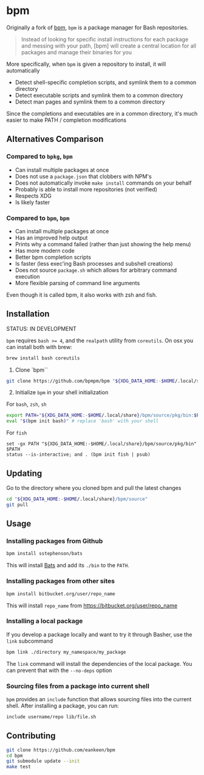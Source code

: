 # bpm

Originally a fork of [bpm](https://github.com/bpmpm/bpm), `bpm` is a package manager for Bash repositories.

> Instead of looking for specific install instructions for each package and messing with your path, [bpm] will create a central location for all packages and manage their binaries for you

More specifically, when `bpm` is given a repository to install, it will automatically

- Detect shell-specific completion scripts, and symlink them to a common directory
- Detect executable scripts and symlink them to a common directory
- Detect man pages and symlink them to a common directory

Since the completions and executables are in a common directory, it's much easier to make PATH / completion modifications

## Alternatives Comparison

### Compared to `bpkg`, `bpm`

- Can install multiple packages at once
- Does not use a `package.json` that clobbers with NPM's
- Does not automatically invoke `make install` commands on your behalf
- Probably is able to install more repositories (not verified)
- Respects XDG
- Is likely faster

### Compared to `bpm`, `bpm`

- Can install multiple packages at once
- Has an improved help output
- Prints why a command failed (rather than just showing the help menu)
- Has more modern code
- Better bpm completion scripts
- Is faster (less exec'ing Bash processes and subshell creations)
- Does not source `package.sh` which allows for arbitrary command execution
- More flexible parsing of command line arguments

Even though it is called bpm, it also works with zsh and fish.

## Installation

STATUS: IN DEVELOPMENT

`bpm` requires `bash >= 4`, and the `realpath` utility from `coreutils`. On
osx you can install both with brew:

```sh
brew install bash coreutils
```

1. Clone `bpm``

```sh
git clone https://github.com/bpmpm/bpm "${XDG_DATA_HOME:-$HOME/.local/share}/bpm/source"
```

2. Initialize `bpm` in your shell initialization

For `bash`, `zsh`, `sh`

```sh
export PATH="${XDG_DATA_HOME:-$HOME/.local/share}/bpm/source/pkg/bin:$PATH"
eval "$(bpm init bash)" # replace 'bash' with your shell
```

For `fish`

```fish
set -gx PATH "${XDG_DATA_HOME:-$HOME/.local/share}/bpm/source/pkg/bin" $PATH
status --is-interactive; and . (bpm init fish | psub)
```

## Updating

Go to the directory where you cloned bpm and pull the latest changes

```sh
cd "${XDG_DATA_HOME:-$HOME/.local/share}/bpm/source"
git pull
```

## Usage

### Installing packages from Github

```sh
bpm install sstephenson/bats
```

This will install [Bats](https://github.com/sstephenson/bats) and add its `./bin` to the `PATH`.

### Installing packages from other sites

```sh
bpm install bitbucket.org/user/repo_name
```

This will install `repo_name` from https://bitbucket.org/user/repo_name

### Installing a local package

If you develop a package locally and want to try it through Basher,
use the `link` subcommand

```sh
bpm link ./directory my_namespace/my_package
```

The `link` command will install the dependencies of the local package.
You can prevent that with the `--no-deps` option

### Sourcing files from a package into current shell

`bpm` provides an `include` function that allows sourcing files into the
current shell. After installing a package, you can run:

```sh
include username/repo lib/file.sh
```

## Contributing

```sh
git clone https://github.com/eankeen/bpm
cd bpm
git submodule update --init
make test
```
